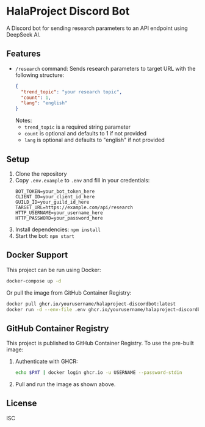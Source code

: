 # HalaProject Discord Bot

A Discord bot for sending research parameters to an API endpoint using DeepSeek AI.

## Features

- `/research` command: Sends research parameters to target URL with the following structure:
  ```json
  {
    "trend_topic": "your research topic",
    "count": 1,
    "lang": "english"
  }
  ```
  Notes: 
  - `trend_topic` is a required string parameter
  - `count` is optional and defaults to 1 if not provided
  - `lang` is optional and defaults to "english" if not provided

## Setup

1. Clone the repository
2. Copy `.env.example` to `.env` and fill in your credentials:
   ```
   BOT_TOKEN=your_bot_token_here
   CLIENT_ID=your_client_id_here
   GUILD_ID=your_guild_id_here
   TARGET_URL=https://example.com/api/research
   HTTP_USERNAME=your_username_here
   HTTP_PASSWORD=your_password_here
   ```
3. Install dependencies: `npm install`
4. Start the bot: `npm start`

## Docker Support

This project can be run using Docker:

```bash
docker-compose up -d
```

Or pull the image from GitHub Container Registry:

```bash
docker pull ghcr.io/yourusername/halaproject-discordbot:latest
docker run -d --env-file .env ghcr.io/yourusername/halaproject-discordbot:latest
```

## GitHub Container Registry

This project is published to GitHub Container Registry. To use the pre-built image:

1. Authenticate with GHCR:
   ```bash
   echo $PAT | docker login ghcr.io -u USERNAME --password-stdin
   ```
2. Pull and run the image as shown above.

## License

ISC 